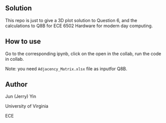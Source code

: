 ## Solution
This repo is just to give a 3D plot solution to Question 6, and the calculations to Q8B for ECE 6502 Hardware for modern day computing.

## How to use
Go to the corresponding ipynb, click on the open in the collab, run the code in collab.

Note: you need `Adjacency_Matrix.xlsx` file as inputfor Q8B.

## Author
Jun (Jerry) Yin

University of Virginia

ECE
